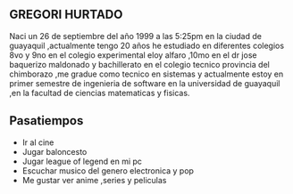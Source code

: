 ## GREGORI HURTADO
Naci un 26 de septiembre del año 1999 a las 5:25pm en la ciudad de guayaquil ,actualmente tengo 20 años he estudiado en diferentes colegios
8vo y 9no en el colegio experimental eloy alfaro ,10mo en el dr jose baquerizo maldonado y bachillerato en el colegio tecnico provincia del chimborazo ,me gradue como tecnico en sistemas y actualmente estoy en primer semestre de ingenieria de software en la universidad de guayaquil ,en la facultad de ciencias matematicas y fisicas.

<marqueen><h2>Pasatiempos</h2><marqueen>
<ul>
	<li>Ir al cine</li>
  <li>Jugar baloncesto</li>
	<li>Jugar league of legend en mi pc</li>
	<li>Escuchar musico del genero electronica y pop</li>
  <li>Me gustar ver anime ,series y peliculas</li>
</ul>
